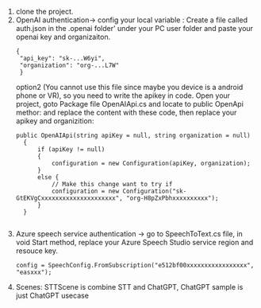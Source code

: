 1. clone the project.
2. OpenAI authentication-> config your local variable :
   Create a file called auth.json in the .openai folder' under your PC user folder and paste your openai key and organizaiton.
   ```
   {
    "api_key": "sk-...W6yi",
    "organization": "org-...L7W"
    }
    ```
    option2 (You cannot use this file since maybe you device is a android phone or VR), so you need to write the apikey in code.
      Open your project, goto Package file OpenAIApi.cs and locate to public OpenApi methor: and replace the content with these code, then replace your apikey and organizition:
      ```
      public OpenAIApi(string apiKey = null, string organization = null)
        {
            if (apiKey != null)
            {
                configuration = new Configuration(apiKey, organization);
            }
            else {
                // Make this change want to try if 
                configuration = new Configuration("sk-GtEKVgCxxxxxxxxxxxxxxxxxxxxx", "org-H8pZxPbhxxxxxxxxxx");
            }
        }
        
3. Azure speech service authentication -> go to SpeechToText.cs file, in void Start method, replace your Azure Speech Studio service region and resouce key.
   ```
   config = SpeechConfig.FromSubscription("e512bf00xxxxxxxxxxxxxxxxx", "easxxx");
4. Scenes:
   STTScene is combine STT and ChatGPT, ChatGPT sample is just ChatGPT usecase
